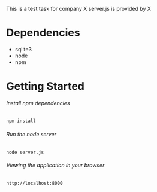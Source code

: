 This is a test task for company X
server.js is provided by X

# Dependencies

- sqlite3
- node
- npm

# Getting Started

###### Install npm dependencies
`npm install`

###### Run the node server
`node server.js`

###### Viewing the application in your browser
`http://localhost:8000`